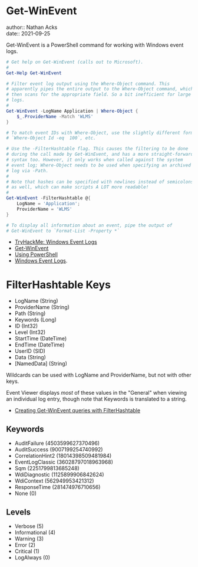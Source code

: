 # Get-WinEvent

author:: Nathan Acks  
date:: 2021-09-25

Get-WinEvent is a PowerShell command for working with Windows event logs.

```powershell
# Get help on Get-WinEvent (calls out to Microsoft).
#
Get-Help Get-WinEvent

# Filter event log output using the Where-Object command. This
# apparently pipes the entire output to the Where-Object command, which
# then scans for the appropriate field. So a bit inefficient for large
# logs.
#
Get-WinEvent -LogName Application | Where-Object {
	$_.ProviderName -Match 'WLMS'
}

# To match event IDs with Where-Object, use the slightly different form
# `Where-Object Id -eq  100`, etc.

# Use the -FilterHashtable flag. This causes the filtering to be done
# during the call made by Get-WinEvent, and has a more straight-forward
# syntax too. However, it only works when called against the system
# event log; Where-Object needs to be used when specifying an archived
# log via -Path.
#
# Note that hashes can be specified with newlines instead of semicolons
# as well, which can make scripts A LOT more readable!
#
Get-WinEvent -FilterHashtable @{
	LogName = 'Application';
	ProviderName = 'WLMS'
}

# To display all information about an event, pipe the output of
# Get-WinEvent to `Format-List -Property *`
```

* [TryHackMe: Windows Event Logs](tryhackme-windows-event-logs.md)
* [Get-WinEvent](https://docs.microsoft.com/powershell/module/microsoft.powershell.diagnostics/get-winevent)
* [Using PowerShell](powershell.md)
* [Windows Event Logs](windows-event-logs.md).

# FilterHashtable Keys

* LogName (String)
* ProviderName (String)
* Path (String)
* Keywords (Long)
* ID (Int32)
* Level (Int32)
* StartTime (DateTime)
* EndTime (DateTime)
* UserID (SID)
* Data (String)
* \[NamedData\] (String)

Wildcards can be used with LogName and ProviderName, but not with other keys.

Event Viewer displays *most* of these values in the "General" when viewing an individual log entry, though note that Keywords is translated to a string.

* [Creating Get-WinEvent queries with FilterHashtable](https://docs.microsoft.com/powershell/scripting/samples/Creating-Get-WinEvent-queries-with-FilterHashtable)

## Keywords

* AuditFailure (4503599627370496)
* AuditSuccess (9007199254740992)
* CorrelationHint2 (18014398509481984)
* EventLogClassic (36028797018963968)
* Sqm (2251799813685248)
* WdiDiagnostic (1125899906842624)
* WdiContext (562949953421312)
* ResponseTime (281474976710656)
* None (0)

## Levels

* Verbose (5)
* Informational (4)
* Warning (3)
* Error (2)
* Critical (1)
* LogAlways (0)
